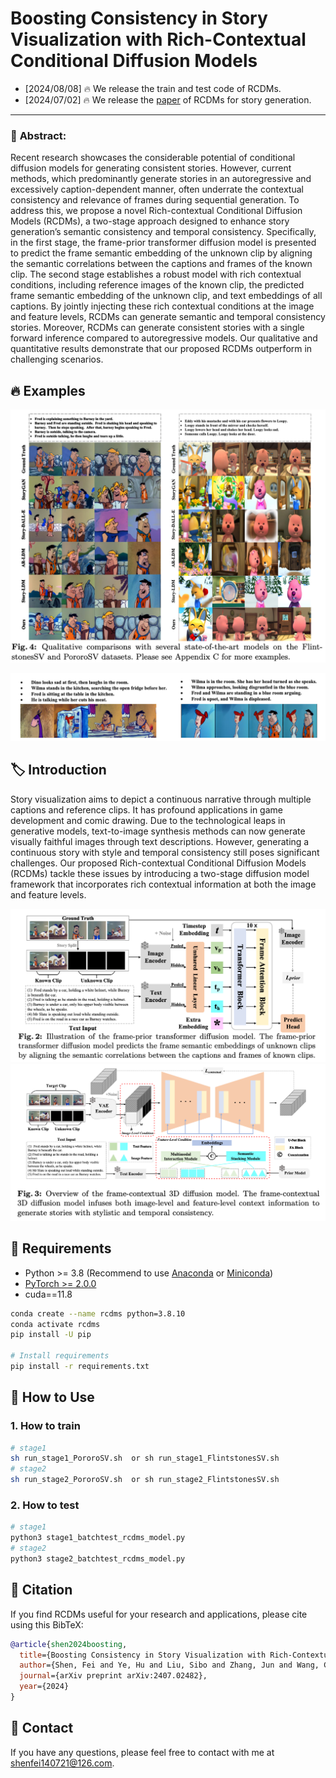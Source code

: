 
# **Boosting Consistency in Story Visualization with Rich-Contextual Conditional Diffusion Models**

- [2024/08/08]  🔥 We release the train and test code of RCDMs.
- [2024/07/02]  🔥 We release the [paper](https://arxiv.org/pdf/2407.02482) of RCDMs for story generation.

---



### 🚀 **Abstract:**
Recent research showcases the considerable potential of conditional diffusion models for generating consistent stories. However, current methods, which predominantly generate stories in an autoregressive and excessively caption-dependent manner, often underrate the contextual consistency and relevance of frames during sequential generation. To address this, we propose a novel Rich-contextual Conditional Diffusion Models (RCDMs), a two-stage approach designed to enhance story generation’s semantic consistency and temporal consistency. Specifically, in the first stage, the frame-prior transformer diffusion model is presented to predict the frame semantic embedding of the unknown clip by aligning the semantic correlations between the captions and frames of the known clip. The second stage establishes a robust model with rich contextual conditions, including reference images of the known clip, the predicted frame semantic embedding of the unknown clip, and text embeddings of all captions. By jointly injecting these rich contextual conditions at the image and feature levels, RCDMs can generate semantic and temporal consistency stories. Moreover, RCDMs can generate consistent stories with a single forward inference compared to autoregressive models. Our qualitative and quantitative results demonstrate that our proposed RCDMs outperform in challenging scenarios.

## 🔥 **Examples**
![Compare](assets/3.png)

![show case](assets/4.png)

## 🏷️  Introduction

Story visualization aims to depict a continuous narrative through multiple captions and reference clips. It has profound applications in game development and comic drawing. Due to the technological leaps in generative models, text-to-image synthesis methods can now generate visually faithful images through text descriptions. However, generating a continuous story with style and temporal consistency still poses significant challenges. Our proposed Rich-contextual Conditional Diffusion Models (RCDMs) tackle these issues by introducing a two-stage diffusion model framework that incorporates rich contextual information at both the image and feature levels.

![Framework](assets/2.png)
![Framework](assets/1.png)

## 🔧 Requirements

- Python >= 3.8 (Recommend to use [Anaconda](https://www.anaconda.com/download/#linux) or [Miniconda](https://docs.conda.io/en/latest/miniconda.html))
- [PyTorch >= 2.0.0](https://pytorch.org/)
- cuda==11.8

```bash
conda create --name rcdms python=3.8.10
conda activate rcdms
pip install -U pip

# Install requirements
pip install -r requirements.txt
```


## 🎉 How to Use



### 1. How to train 

```sh
# stage1
sh run_stage1_PororoSV.sh  or sh run_stage1_FlintstonesSV.sh
# stage2
sh run_stage2_PororoSV.sh  or sh run_stage2_FlintstonesSV.sh
```

### 2. How to test 

```sh
# stage1
python3 stage1_batchtest_rcdms_model.py
# stage2
python3 stage2_batchtest_rcdms_model.py
```

## 📝 Citation

If you find RCDMs useful for your research and applications, please cite using this BibTeX:

```bibtex
@article{shen2024boosting,
  title={Boosting Consistency in Story Visualization with Rich-Contextual Conditional Diffusion Models},
  author={Shen, Fei and Ye, Hu and Liu, Sibo and Zhang, Jun and Wang, Cong and Han, Xiao and Yang, Wei},
  journal={arXiv preprint arXiv:2407.02482},
  year={2024}
}

```

## 📨 Contact
If you have any questions, please feel free to contact with me at shenfei140721@126.com.